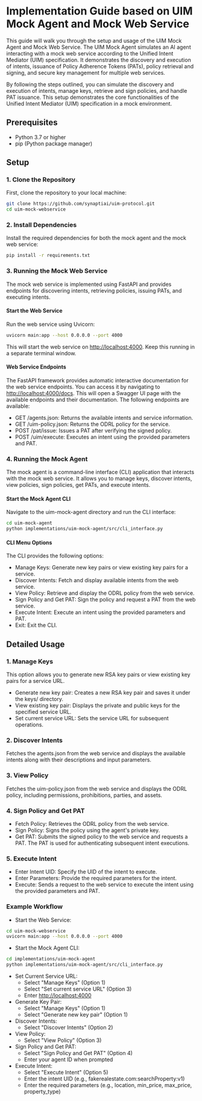 # Implementation Guide based on UIM Mock Agent and Mock Web Service

This guide will walk you through the setup and usage of the UIM Mock Agent and Mock Web Service. The UIM Mock Agent simulates an AI agent interacting with a mock web service according to the Unified Intent Mediator (UIM) specification. It demonstrates the discovery and execution of intents, issuance of Policy Adherence Tokens (PATs), policy retrieval and signing, and secure key management for multiple web services. 

By following the steps outlined, you can simulate the discovery and execution of intents, manage keys, retrieve and sign policies, and handle PAT issuance. This setup demonstrates the core functionalities of the Unified Intent Mediator (UIM) specification in a mock environment.

## Prerequisites

- Python 3.7 or higher
- pip (Python package manager)

## Setup

### 1. Clone the Repository

First, clone the repository to your local machine:

```bash
git clone https://github.com/synaptiai/uim-protocol.git
cd uim-mock-webservice
```

### 2. Install Dependencies

Install the required dependencies for both the mock agent and the mock web service:

```bash
pip install -r requirements.txt
```

### 3. Running the Mock Web Service

The mock web service is implemented using FastAPI and provides endpoints for discovering intents, retrieving policies, issuing PATs, and executing intents.

#### Start the Web Service

Run the web service using Uvicorn:

```bash
uvicorn main:app --host 0.0.0.0 --port 4000
```

This will start the web service on [http://localhost:4000](http://localhost:4000).
Keep this running in a separate terminal window.

#### Web Service Endpoints

The FastAPI framework provides automatic interactive documentation for the web service endpoints. You can access it by navigating to [http://localhost:4000/docs](http://localhost:4000/docs). This will open a Swagger UI page with the available endpoints and their documentation. The following endpoints are available:

- GET /agents.json: Returns the available intents and service information.
- GET /uim-policy.json: Returns the ODRL policy for the service.
- POST /pat/issue: Issues a PAT after verifying the signed policy.
- POST /uim/execute: Executes an intent using the provided parameters and PAT.

### 4. Running the Mock Agent

The mock agent is a command-line interface (CLI) application that interacts with the mock web service. It allows you to manage keys, discover intents, view policies, sign policies, get PATs, and execute intents.

#### Start the Mock Agent CLI

Navigate to the uim-mock-agent directory and run the CLI interface:

```bash
cd uim-mock-agent
python implementations/uim-mock-agent/src/cli_interface.py
```

#### CLI Menu Options

The CLI provides the following options:

- Manage Keys: Generate new key pairs or view existing key pairs for a service.
- Discover Intents: Fetch and display available intents from the web service.
- View Policy: Retrieve and display the ODRL policy from the web service.
- Sign Policy and Get PAT: Sign the policy and request a PAT from the web service.
- Execute Intent: Execute an intent using the provided parameters and PAT.
- Exit: Exit the CLI.

## Detailed Usage

### 1. Manage Keys

This option allows you to generate new RSA key pairs or view existing key pairs for a service URL.

- Generate new key pair: Creates a new RSA key pair and saves it under the keys/ directory.
- View existing key pair: Displays the private and public keys for the specified service URL.
- Set current service URL: Sets the service URL for subsequent operations.

### 2. Discover Intents

Fetches the agents.json from the web service and displays the available intents along with their descriptions and input parameters.

### 3. View Policy

Fetches the uim-policy.json from the web service and displays the ODRL policy, including permissions, prohibitions, parties, and assets.

### 4. Sign Policy and Get PAT

- Fetch Policy: Retrieves the ODRL policy from the web service.
- Sign Policy: Signs the policy using the agent's private key.
- Get PAT: Submits the signed policy to the web service and requests a PAT. The PAT is used for authenticating subsequent intent executions.

### 5. Execute Intent

- Enter Intent UID: Specify the UID of the intent to execute.
- Enter Parameters: Provide the required parameters for the intent.
- Execute: Sends a request to the web service to execute the intent using the provided parameters and PAT.

### Example Workflow

- Start the Web Service:

```bash
cd uim-mock-webservice
uvicorn main:app --host 0.0.0.0 --port 4000
```

- Start the Mock Agent CLI:

```bash
cd implementations/uim-mock-agent
python implementations/uim-mock-agent/src/cli_interface.py
```

- Set Current Service URL:
  - Select "Manage Keys" (Option 1)
  - Select "Set current service URL" (Option 3)
  - Enter [http://localhost:4000](http://localhost:4000)
- Generate Key Pair:
  - Select "Manage Keys" (Option 1)
  - Select "Generate new key pair" (Option 1)
- Discover Intents:
  - Select "Discover Intents" (Option 2)
- View Policy:
  - Select "View Policy" (Option 3)
- Sign Policy and Get PAT:
  - Select "Sign Policy and Get PAT" (Option 4)
  - Enter your agent ID when prompted
- Execute Intent:
  - Select "Execute Intent" (Option 5)
  - Enter the intent UID (e.g., fakerealestate.com:searchProperty:v1)
  - Enter the required parameters (e.g., location, min_price, max_price, property_type)
